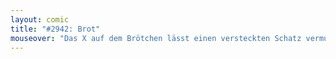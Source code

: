 ```yaml
---
layout: comic
title: "#2942: Brot"
mouseover: "Das X auf dem Brötchen lässt einen versteckten Schatz vermuten."
---
```

